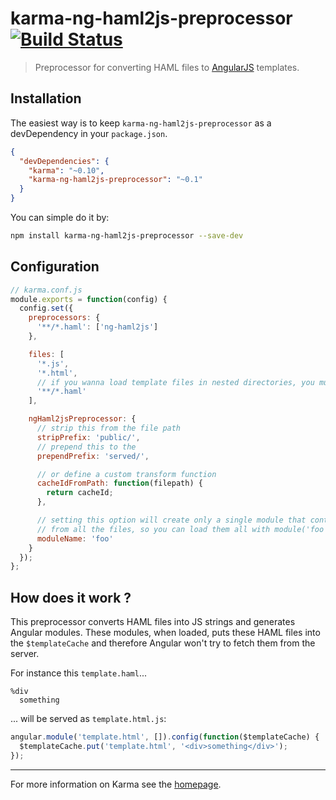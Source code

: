 # karma-ng-haml2js-preprocessor [![Build Status](https://travis-ci.org/karma-runner/karma-ng-haml2js-preprocessor.png?branch=master)](https://travis-ci.org/karma-runner/karma-ng-haml2js-preprocessor)

> Preprocessor for converting HAML files to [AngularJS](http://angularjs.org/) templates.

## Installation

The easiest way is to keep `karma-ng-haml2js-preprocessor` as a devDependency in your `package.json`.
```json
{
  "devDependencies": {
    "karma": "~0.10",
    "karma-ng-haml2js-preprocessor": "~0.1"
  }
}
```

You can simple do it by:
```bash
npm install karma-ng-haml2js-preprocessor --save-dev
```

## Configuration
```js
// karma.conf.js
module.exports = function(config) {
  config.set({
    preprocessors: {
      '**/*.haml': ['ng-haml2js']
    },

    files: [
      '*.js',
      '*.html',
      // if you wanna load template files in nested directories, you must use this
      '**/*.haml'
    ],

    ngHaml2jsPreprocessor: {
      // strip this from the file path
      stripPrefix: 'public/',
      // prepend this to the
      prependPrefix: 'served/',

      // or define a custom transform function
      cacheIdFromPath: function(filepath) {
        return cacheId;
      },

      // setting this option will create only a single module that contains templates
      // from all the files, so you can load them all with module('foo')
      moduleName: 'foo'
    }
  });
};
```

## How does it work ?

This preprocessor converts HAML files into JS strings and generates Angular modules. These modules, when loaded, puts these HAML files into the `$templateCache` and therefore Angular won't try to fetch them from the server.

For instance this `template.haml`...
```haml
%div
  something
```
... will be served as `template.html.js`:
```js
angular.module('template.html', []).config(function($templateCache) {
  $templateCache.put('template.html', '<div>something</div>');
});
```

----

For more information on Karma see the [homepage].


[homepage]: http://karma-runner.github.com
